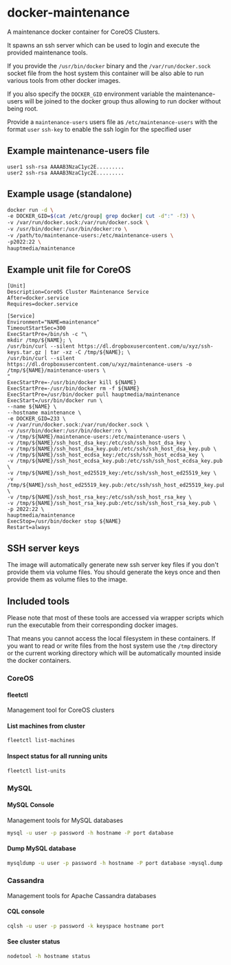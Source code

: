 # docker-maintenance

A maintenance docker container for CoreOS Clusters.

It spawns an ssh server which can be used to login and execute the
provided maintenance tools.

If you provide the `/usr/bin/docker` binary and the `/var/run/docker.sock` socket file from the
host system this container will be also able to run various tools from other docker images.

If you also specify the `DOCKER_GID` environment variable the maintenance-users will be joined
to the docker group thus allowing to run docker without being root.

Provide a `maintenance-users` users file as `/etc/maintenance-users` with the format
`user` `ssh-key` to enable the ssh login for the specified user

## Example maintenance-users file

```
user1 ssh-rsa AAAAB3NzaC1yc2E.........
user2 ssh-rsa AAAAB3NzaC1yc2E.........
```

## Example usage (standalone)

```bash
docker run -d \
-e DOCKER_GID=$(cat /etc/group| grep docker| cut -d":" -f3) \
-v /var/run/docker.sock:/var/run/docker.sock \
-v /usr/bin/docker:/usr/bin/docker:ro \
-v /path/to/maintenance-users:/etc/maintenance-users \
-p2022:22 \
hauptmedia/maintenance
```

## Example unit file for CoreOS

```
[Unit]
Description=CoreOS Cluster Maintenance Service
After=docker.service
Requires=docker.service

[Service]
Environment="NAME=maintenance"
TimeoutStartSec=300
ExecStartPre=/bin/sh -c "\
mkdir /tmp/${NAME}; \
/usr/bin/curl --silent https://dl.dropboxusercontent.com/u/xyz/ssh-keys.tar.gz | tar -xz -C /tmp/${NAME}; \
/usr/bin/curl --silent https://dl.dropboxusercontent.com/u/xyz/maintenance-users -o /tmp/${NAME}/maintenance-users \
"
ExecStartPre=-/usr/bin/docker kill ${NAME}
ExecStartPre=-/usr/bin/docker rm -f ${NAME}
ExecStartPre=/usr/bin/docker pull hauptmedia/maintenance
ExecStart=/usr/bin/docker run \
--name ${NAME} \
--hostname maintenance \
-e DOCKER_GID=233 \
-v /var/run/docker.sock:/var/run/docker.sock \
-v /usr/bin/docker:/usr/bin/docker:ro \
-v /tmp/${NAME}/maintenance-users:/etc/maintenance-users \
-v /tmp/${NAME}/ssh_host_dsa_key:/etc/ssh/ssh_host_dsa_key \
-v /tmp/${NAME}/ssh_host_dsa_key.pub:/etc/ssh/ssh_host_dsa_key.pub \
-v /tmp/${NAME}/ssh_host_ecdsa_key:/etc/ssh/ssh_host_ecdsa_key \
-v /tmp/${NAME}/ssh_host_ecdsa_key.pub:/etc/ssh/ssh_host_ecdsa_key.pub \
-v /tmp/${NAME}/ssh_host_ed25519_key:/etc/ssh/ssh_host_ed25519_key \
-v /tmp/${NAME}/ssh_host_ed25519_key.pub:/etc/ssh/ssh_host_ed25519_key.pub \
-v /tmp/${NAME}/ssh_host_rsa_key:/etc/ssh/ssh_host_rsa_key \
-v /tmp/${NAME}/ssh_host_rsa_key.pub:/etc/ssh/ssh_host_rsa_key.pub \
-p 2022:22 \
hauptmedia/maintenance
ExecStop=/usr/bin/docker stop ${NAME}
Restart=always
```

## SSH server keys

The image will automatically generate new ssh server key files if you don't provide them via volume files.
You should generate the keys once and then provide them as volume files to the image.

## Included tools

Please note that most of these tools are accessed via wrapper scripts which 
run the executable from their corresponding docker images.

That means you cannot access the local filesystem in these containers. If
you want to read or write files from the host system use the `/tmp` directory
or the current working directory which will be automatically mounted inside 
the docker containers.

### CoreOS

#### fleetctl

Management tool for CoreOS clusters

#### List machines from cluster

```bash
fleetctl list-machines
```

#### Inspect status for all running units

```bash
fleetctl list-units
```

### MySQL

#### MySQL Console

Management tools for MySQL databases

```bash
mysql -u user -p password -h hostname -P port database
```

#### Dump MySQL database

```bash
mysqldump -u user -p password -h hostname -P port database >mysql.dump
```

### Cassandra

Management tools for Apache Cassandra databases

#### CQL console

```bash
cqlsh -u user -p password -k keyspace hostname port
``` 

#### See cluster status 

```bash
nodetool -h hostname status
```



